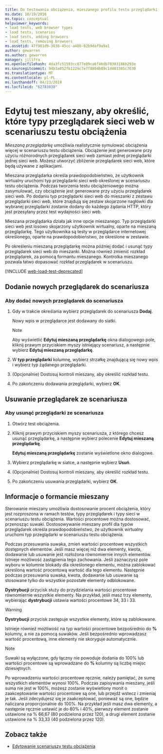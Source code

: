 ```yaml
---
title: Do testowania obciążenia, mieszanego profilu testu przeglądarki
ms.date: 10/19/2016
ms.topic: conceptual
helpviewer_keywords:
- load tests, web browser types
- load tests, scenarios
- load tests, adding browsers
- load tests, removing browsers
ms.assetid: 47f981d9-3038-45cc-a486-82b9daf9a9a1
author: gewarren
ms.author: gewarren
manager: jillfra
ms.openlocfilehash: 4da3fc51593cc877e09ca6f46db70303186b293e
ms.sourcegitcommit: 94b3a052fb1229c7e7f8804b09c1d403385c7630
ms.translationtype: MT
ms.contentlocale: pl-PL
ms.lasthandoff: 04/23/2019
ms.locfileid: "62783838"
---
```

# <a name="edit-the-test-mix-to-specify-which-web-browsers-types-in-a-load-test-scenario"></a>Edytuj test mieszany, aby określić, które typy przeglądarek sieci web w scenariuszu testu obciążenia

*Mieszaną przeglądarkę* umożliwia realistycznie symulować obciążenia więcej w scenariuszu testu obciążenia. Obciążenie jest generowane przy użyciu różnorodnych przeglądarek sieci web zamiast jednej przeglądarki jednej sieci web. Możesz utworzyć zbliżenie przeglądarek sieci web, które będą używane z aplikacjami.

Mieszana przeglądarka określa prawdopodobieństwo, że użytkownik wirtualny uruchomi typ przeglądarki sieci web określonej w scenariuszu testu obciążenia. Podczas tworzenia testu obciążeniowego można zasymulować, czy obciążenie jest generowane przy użyciu przeglądarek sieci web. Po dodaniu typ przeglądarki sieci web do mieszanki z zestawu przeglądarki sieci web, które znajdują się zestaw skojarzone nagłówki dla wybranej przeglądarki zostanie dodany do każdego żądania HTTP, który jest przesyłany przez test wydajności sieci web.

Mieszana przeglądarka działa jak inne opcje mieszanego. Typ przeglądarki sieci web jest losowo skojarzony użytkownik wirtualny, oparte na mieszaną przeglądarkę. Tego użytkownika są testy w przeglądarce internetowej określonego, oparte na prawdopodobieństwo, że określone w zestawie.

Po określeniu mieszaną przeglądarkę można później dodać i usunąć typy przeglądarek sieci web do mieszanki. Można również zmienić rozkład przeglądarek, za pomocą formantu mieszanego. Kontrolka mieszanego pozwala łatwo dopasować rozkład przeglądarek w scenariuszu.

[!INCLUDE [web-load-test-deprecated](includes/web-load-test-deprecated.md)]

## <a name="add-new-browsers-to-a-scenario"></a>Dodanie nowych przeglądarek do scenariusza

### <a name="to-add-new-browsers-to-a-scenario"></a>Aby dodać nowych przeglądarek do scenariusza

1. Gdy w trakcie określania wybierz przeglądarek do scenariusza **Dodaj**.

     Nowy wpis w przeglądarce jest dodawany do siatki.

    > [!NOTE]
    > Aby wyświetlić **Edytuj mieszaną przeglądarkę** okna dialogowego pole, kliknij prawym przyciskiem myszy istniejący scenariusz, a następnie wybierz **Edytuj mieszaną przeglądarkę**.

2. W **typ przeglądarki** kolumnę, wybierz strzałkę znajdującą się nowy wpis i wybierz typ żądanego przeglądarki.

3. (Opcjonalnie) Dostosuj kontroli mieszany, aby określić rozkład testu.

4. Po zakończeniu dodawania przeglądarki, wybierz **OK**.

## <a name="remove-browsers-from-a-scenario"></a>Usuwanie przeglądarek ze scenariusza

### <a name="to-remove-browsers-from-a-scenario"></a>Aby usunąć przeglądarki ze scenariusza

1. Otwórz test obciążenia.

2. Kliknij prawym przyciskiem myszy scenariusza, z którego chcesz usunąć przeglądarkę, a następnie wybierz polecenie **Edytuj mieszaną przeglądarkę**.

     **Edytuj mieszaną przeglądarkę** zostanie wyświetlone okno dialogowe.

3. Wybierz przeglądarkę w siatce, a następnie wybierz **Usuń**.

4. (Opcjonalnie) Dostosuj kontroli mieszany, aby określić rozkład testu.

5. Po zakończeniu usuwania przeglądarki, wybierz **OK**.

## <a name="about-the-mix-control"></a>Informacje o formancie mieszany

 Sterowanie mieszany umożliwia dostosowanie procent obciążenia, który jest rozproszona w ramach testów, typy przeglądarek i typy sieci w scenariuszu testu obciążenia. Wartości procentowe można dostosować, przenosząc suwaki. Dostosowywanie mieszany profil dla typów przeglądarek określa prawdopodobieństwo, że użytkownik wirtualny uruchomi typ przeglądarki w scenariuszu testu obciążenia.

 Podczas przesuwania suwaka, zmień wartości procentowe wszystkich dostępnych elementów. Jeśli masz więcej niż dwa elementy, kwota, dodawanie lub usuwanie jest rozłożona równomiernie innych elementów. Istnieje możliwość zastąpienia tego zachowania. Jeśli zaznaczysz pole wyboru w kolumnie blokady dla określonego elementu, można zablokować określoną wartość procentową wartość dla tego elementu. Następnie podczas przesuwania suwaka, kwota, dodawanie lub usuwanie są stosowane tylko do wszystkie pozostałe elementy odblokowane.

 **Dystrybucji** przycisk służy do przydzielania wartości procentowe równomiernie wszystkie elementy. Na przykład, jeśli masz trzy elementy, wybierając **dystrybucji** ustawia wartości procentowe 34, 33 i 33.

> [!WARNING]
> **Dystrybucji** przycisk zastępuje wszystkie elementy, które są zablokowane.

 Istnieje również możliwość na typ wartości procentowe bezpośrednio do **%** kolumny, a nie za pomocą suwaków. Jeśli bezpośrednio wprowadzasz wartość procentową, inne elementy nie skoryguje automatycznie.

> [!NOTE]
> Suwaki są wyłączone, gdy łączny nie powoduje dodania do 100% lub wartości procentowe są wprowadzane do **%** kolumny są liczbę miejsc dziesiętnych.

 Po wprowadzeniu wartości procentowe ręcznie, należy pamiętać, że sumę wszystkich elementów wynosi 100%. Podczas zapisywania mieszany, jeśli suma nie jest w 100%, możesz zostanie wyświetlony monit o zaakceptowanie wartości procentowe są one, lub przejdź wstecz i zmieniaj je tak. Jeśli zdecydujesz się je zaakceptować, ponieważ są one, będzie naliczana proporcjonalnie do 100%.  Na przykład jeśli masz dwa elementy, a następnie ręcznie ustawić je do 80% i 40%, pierwszy element zostanie ustawione na % 66,67 (80 podzielona przez 120), a drugi element zostanie ustawione na % 33,33 (40 podzielona przez 120).

## <a name="see-also"></a>Zobacz także

- [Edytowanie scenariuszy testu obciążenia](../test/edit-load-test-scenarios.md)